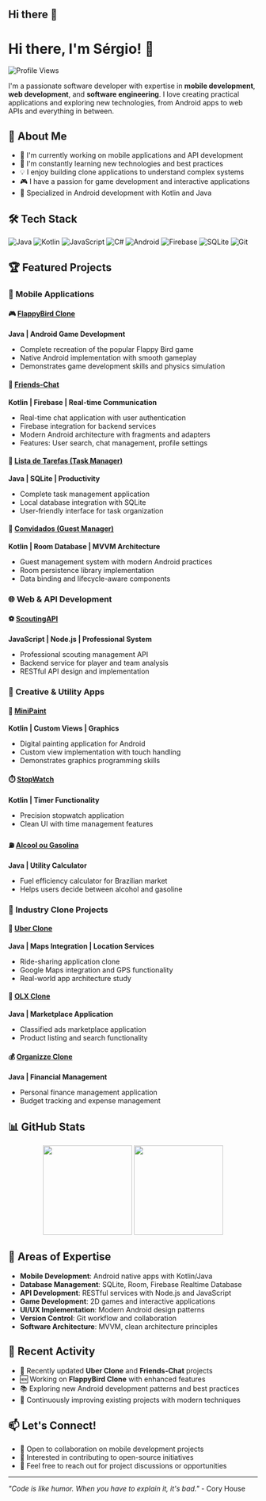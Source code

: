 ## Hi there 👋
# Hi there, I'm Sérgio! 👋

![Profile Views](https://komarev.com/ghpvc/?username=OL-sergio&color=blue)

I'm a passionate software developer with expertise in **mobile development**, **web development**, and **software engineering**. I love creating practical applications and exploring new technologies, from Android apps to web APIs and everything in between.

## 🚀 About Me

- 🔭 I'm currently working on mobile applications and API development
- 🌱 I'm constantly learning new technologies and best practices
- 💡 I enjoy building clone applications to understand complex systems
- 🎮 I have a passion for game development and interactive applications
- 📱 Specialized in Android development with Kotlin and Java

## 🛠️ Tech Stack

![Java](https://img.shields.io/badge/Java-ED8B00.svg?logo=java&logoColor=white)
![Kotlin](https://img.shields.io/badge/Kotlin-0095D5.svg?logo=kotlin&logoColor=white)
![JavaScript](https://img.shields.io/badge/JavaScript-F7DF1E.svg?logo=javascript&logoColor=black)
![C#](https://img.shields.io/badge/C%23-239120.svg?logo=c-sharp&logoColor=white)
![Android](https://img.shields.io/badge/Android-3DDC84.svg?logo=android&logoColor=white)
![Firebase](https://img.shields.io/badge/Firebase-ffca28.svg?logo=firebase&logoColor=black)
![SQLite](https://img.shields.io/badge/SQLite-07405e.svg?logo=sqlite&logoColor=white)
![Git](https://img.shields.io/badge/Git-F05032.svg?logo=git&logoColor=white)

## 🏆 Featured Projects

### 📱 Mobile Applications

#### 🎮 [FlappyBird Clone](https://github.com/OL-sergio/FlappyBird_clone)
**Java | Android Game Development**
- Complete recreation of the popular Flappy Bird game
- Native Android implementation with smooth gameplay
- Demonstrates game development skills and physics simulation

#### 💬 [Friends-Chat](https://github.com/OL-sergio/Friends-Chat)
**Kotlin | Firebase | Real-time Communication**
- Real-time chat application with user authentication
- Firebase integration for backend services
- Modern Android architecture with fragments and adapters
- Features: User search, chat management, profile settings

#### 📝 [Lista de Tarefas (Task Manager)](https://github.com/OL-sergio/Lista_Tarefas)
**Java | SQLite | Productivity**
- Complete task management application
- Local database integration with SQLite
- User-friendly interface for task organization

#### 👥 [Convidados (Guest Manager)](https://github.com/OL-sergio/Convidados)
**Kotlin | Room Database | MVVM Architecture**
- Guest management system with modern Android practices
- Room persistence library implementation
- Data binding and lifecycle-aware components

### 🌐 Web & API Development

#### ⚽ [ScoutingAPI](https://github.com/OL-sergio/ScoutingAPI)
**JavaScript | Node.js | Professional System**
- Professional scouting management API
- Backend service for player and team analysis
- RESTful API design and implementation

### 🎨 Creative & Utility Apps

#### 🎨 [MiniPaint](https://github.com/OL-sergio/MiniPaint)
**Kotlin | Custom Views | Graphics**
- Digital painting application for Android
- Custom view implementation with touch handling
- Demonstrates graphics programming skills

#### ⏱️ [StopWatch](https://github.com/OL-sergio/StopWatch)
**Kotlin | Timer Functionality**
- Precision stopwatch application
- Clean UI with time management features

#### ⛽ [Alcool ou Gasolina](https://github.com/OL-sergio/Alcool_ou_Gasolina)
**Java | Utility Calculator**
- Fuel efficiency calculator for Brazilian market
- Helps users decide between alcohol and gasoline

### 🏢 Industry Clone Projects

#### 🚗 [Uber Clone](https://github.com/OL-sergio/Uber_clone)
**Java | Maps Integration | Location Services**
- Ride-sharing application clone
- Google Maps integration and GPS functionality
- Real-world app architecture study

#### 🛒 [OLX Clone](https://github.com/OL-sergio/OLX-clone)
**Java | Marketplace Application**
- Classified ads marketplace application
- Product listing and search functionality

#### 💰 [Organizze Clone](https://github.com/OL-sergio/Organizze-clone)
**Java | Financial Management**
- Personal finance management application
- Budget tracking and expense management

## 📊 GitHub Stats

<div align="center">
  <img height="180em" src="https://github-readme-stats.vercel.app/api?username=OL-sergio&show_icons=true&theme=tokyonight&include_all_commits=true&count_private=true"/>
  <img height="180em" src="https://github-readme-stats.vercel.app/api/top-langs/?username=OL-sergio&layout=compact&langs_count=7&theme=tokyonight"/>
</div>

## 🎯 Areas of Expertise

- **Mobile Development**: Android native apps with Kotlin/Java
- **Database Management**: SQLite, Room, Firebase Realtime Database
- **API Development**: RESTful services with Node.js and JavaScript
- **Game Development**: 2D games and interactive applications
- **UI/UX Implementation**: Modern Android design patterns
- **Version Control**: Git workflow and collaboration
- **Software Architecture**: MVVM, clean architecture principles

## 🌟 Recent Activity

- 🔄 Recently updated **Uber Clone** and **Friends-Chat** projects
- 🆕 Working on **FlappyBird Clone** with enhanced features
- 📚 Exploring new Android development patterns and best practices
- 🔧 Continuously improving existing projects with modern techniques

## 📫 Let's Connect!

- 💼 Open to collaboration on mobile development projects
- 🤝 Interested in contributing to open-source initiatives
- 📧 Feel free to reach out for project discussions or opportunities

---
*"Code is like humor. When you have to explain it, it's bad."* - Cory House
